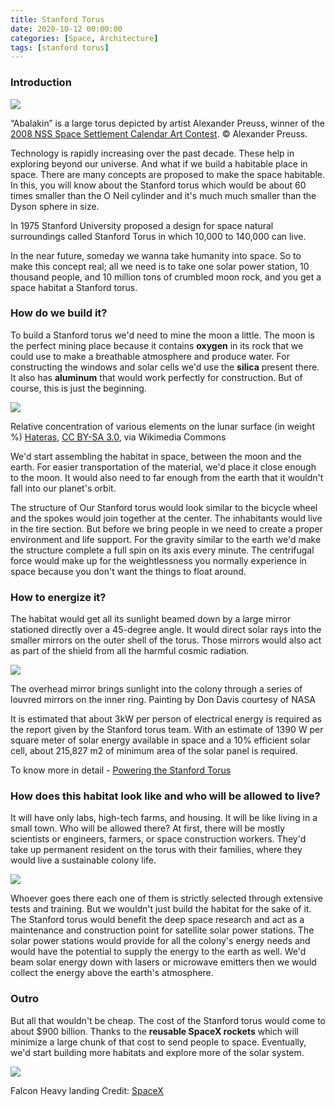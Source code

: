 ```yaml
---
title: Stanford Torus
date: 2020-10-12 00:00:00 
categories: [Space, Architecture]
tags: [stanford torus]
---
```


### Introduction
![](https://space.nss.org/wp-content/uploads/abalakin-space-settlement-large.jpg)

“Abalakin” is a large torus depicted by artist Alexander Preuss, winner of the [2008 NSS Space Settlement Calendar Art Contest](https://space.nss.org/student-space-settlement-art-contest-winners-2015/). © Alexander Preuss.

Technology is rapidly increasing over the past decade. These help in exploring beyond our universe. And what if we build a habitable place in space. There are many concepts are proposed to make the space habitable. In this, you will know about the  Stanford torus  which would be about 60 times smaller than the O Neil cylinder and it's much much smaller than the Dyson sphere in size.

In 1975 Stanford University proposed a design for space natural surroundings called Stanford Torus in which 10,000 to 140,000 can live.

In the near future, someday we wanna take humanity into space. So to make this concept real; all we need is to take one solar power station, 10 thousand people, and 10 million tons of crumbled moon rock, and you get a space habitat a Stanford torus.

### How do we build it?  

To build a Stanford torus we'd need to mine the moon a little. The moon is the perfect mining place because it contains  **oxygen**  in its rock that we could use to make a breathable atmosphere and produce water. For constructing the windows and solar cells we'd use the **silica** present there. It also has  **aluminum**  that would work perfectly for construction. But of course, this is just the beginning.

![](https://upload.wikimedia.org/wikipedia/commons/thumb/e/e7/Composition_of_lunar_soil.svg/702px-Composition_of_lunar_soil.svg.png)

Relative concentration of various elements on the lunar surface (in weight %) [Hateras](https://commons.wikimedia.org/wiki/File:Composition_of_lunar_soil.svg),  [CC BY-SA 3.0](https://creativecommons.org/licenses/by-sa/3.0/), via Wikimedia Commons

We'd start assembling the habitat in space, between the moon and the earth. For easier transportation of the material, we'd place it close enough to the moon. It would also need to far enough from the earth that it wouldn't fall into our planet's orbit.  

The structure of Our Stanford torus would look similar to the bicycle wheel and the spokes would join together at the center. The inhabitants would live in the tire section. But before we bring people in we need to create a proper environment and life support. For the gravity similar to the earth we'd make the structure complete a full spin on its axis every minute. The centrifugal force would make up for the weightlessness you normally experience in space because you don't want the things to float around.

### How to energize it?

The habitat would get all its sunlight beamed down by a large mirror stationed directly over a 45-degree angle. It would direct solar rays into the smaller mirrors on the outer shell of the torus. Those mirrors would also act as part of the shield from all the harmful cosmic radiation.

![](https://space.nss.org/settlement/nasa/70sArtHiRes/70sArt/Torus_Exterior_AC76-0525_900.jpg)

The overhead mirror brings sunlight into the colony through a series of louvred mirrors on the inner ring. Painting by Don Davis courtesy of NASA

It is estimated that about 3kW per person of electrical energy is required as the report given by the Stanford torus team. With an estimate of 1390 W per square meter of solar energy available in space and a 10% efficient solar cell, about 215,827 m2 of minimum area of the solar panel is required.  

To know more in detail - [Powering the Stanford Torus](http://large.stanford.edu/courses/2016/ph240/martelaro2/)

### How does this habitat look like and who will be allowed to live?

It will have only labs, high-tech farms, and housing. It will be like living in a small town. Who will be allowed there? At first, there will be mostly scientists or engineers, farmers, or space construction workers. They'd take up permanent resident on the torus with their families, where they would live a sustainable colony life.

![](https://i.pinimg.com/originals/04/9d/cf/049dcfb7f9516e94847b1943e00bd409.gif)

Whoever goes there each one of them is strictly selected through extensive tests and training. But we wouldn't just build the habitat for the sake of it. The Stanford torus would benefit the deep space research and act as a maintenance and construction point for satellite solar power stations. The solar power stations would provide for all the colony's energy needs and would have the potential to supply the energy to the earth as well. We'd beam solar energy down with lasers or microwave emitters then we would collect the energy above the earth's atmosphere.

### Outro

But all that wouldn't be cheap. The cost of the Stanford torus would come to about $900 billion. Thanks to the **reusable SpaceX rockets** which will minimize a large chunk of that cost to send people to space. Eventually, we'd start building more habitats and explore more of the solar system.

![](https://miro.medium.com/max/960/0*QtmKUiT1u572IfH7.gif)

Falcon Heavy landing Credit:  [SpaceX](https://www.spacex.com/)